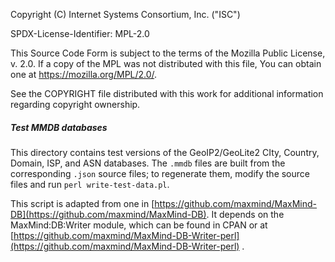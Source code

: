 Copyright (C) Internet Systems Consortium, Inc. ("ISC")

SPDX-License-Identifier: MPL-2.0

This Source Code Form is subject to the terms of the Mozilla Public
License, v. 2.0.  If a copy of the MPL was not distributed with this
file, You can obtain one at https://mozilla.org/MPL/2.0/.

See the COPYRIGHT file distributed with this work for additional
information regarding copyright ownership.

##### Test MMDB databases

This directory contains test versions of the GeoIP2/GeoLite2 CIty,
Country, Domain, ISP, and ASN databases. The `.mmdb` files are built
from the corresponding `.json` source files; to regenerate them, modify
the source files and run `perl write-test-data.pl`.

This script is adapted from one in
[https://github.com/maxmind/MaxMind-DB](https://github.com/maxmind/MaxMind-DB).
It depends on the MaxMind:DB:Writer module, which can be found in
CPAN or at
[https://github.com/maxmind/MaxMind-DB-Writer-perl](https://github.com/maxmind/MaxMind-DB-Writer-perl) .
